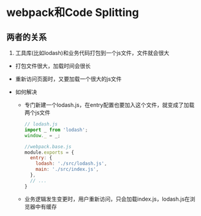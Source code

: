 # webpack和Code Splitting

## 两者的关系

1. 工具库(比如lodash)和业务代码打包到一个js文件，文件就会很大

  - 打包文件很大，加载时间会很长

  - 重新访问页面时，又要加载一个很大的js文件

  - 如何解决
    * 专门新建一个lodash.js，在entry配置也要加入这个文件，就变成了加载两个js文件
      ```javascript
      // lodash.js
      import _ from 'lodash';
      window._ = _;
      ```
      ```javascript
      //webpack.base.js
      module.exports = {
        entry: {
          lodash: './src/lodash.js',
          main: './src/index.js',
        },
        // ...
      }
      ```
    * 业务逻辑发生变更时，用户重新访问，只会加载index.js，lodash.js在浏览器中有缓存

